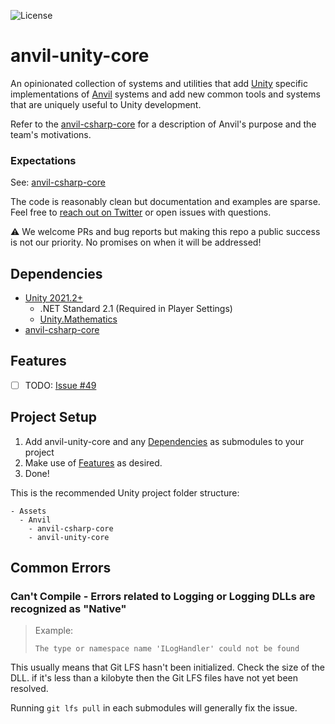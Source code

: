 ![License](https://img.shields.io/github/license/decline-cookies/anvil-unity-core?label=License)&nbsp;&nbsp;&nbsp;

# anvil-unity-core

An opinionated collection of systems and utilities that add [Unity](https://unity.com) specific implementations of [Anvil](https://github.com/decline-cookies/anvil-csharp-core) systems and add new common tools and systems that are uniquely useful to Unity development.

Refer to the [anvil-csharp-core](https://github.com/decline-cookies/anvil-csharp-core) for a description of Anvil's purpose and the team's motivations.

### Expectations

See: [anvil-csharp-core](https://github.com/decline-cookies/anvil-csharp-core)

The code is reasonably clean but documentation and examples are sparse. Feel free to [reach out on Twitter](https://twitter.com/declinecookies) or open issues with questions.

⚠️ We welcome PRs and bug reports but making this repo a public success is not our priority. No promises on when it will be addressed!

## Dependencies

- [Unity 2021.2+](https://unity.com/)
  - .NET Standard 2.1 (Required in Player Settings)
  - [Unity.Mathematics](https://docs.unity3d.com/Packages/com.unity.mathematics@1.2/manual/index.html)
- [anvil-csharp-core](https://github.com/decline-cookies/anvil-csharp-core)

## Features

- [ ] TODO: [Issue #49](https://github.com/decline-cookies/anvil-unity-core/issues/49)

## Project Setup

1. Add anvil-unity-core and any [Dependencies](#dependencies) as submodules to your project
2. Make use of [Features](#features) as desired.
3. Done!

This is the recommended Unity project folder structure:

```
- Assets
  - Anvil
    - anvil-csharp-core
    - anvil-unity-core
```

## Common Errors

### Can't Compile - Errors related to Logging or Logging DLLs are recognized as "Native"

> Example:
> ```
> The type or namespace name 'ILogHandler' could not be found
> ```

This usually means that Git LFS hasn't been initialized. Check the size of the DLL. if it's less than a kilobyte then the Git LFS files have not yet been resolved.

Running `git lfs pull` in each submodules will generally fix the issue.
